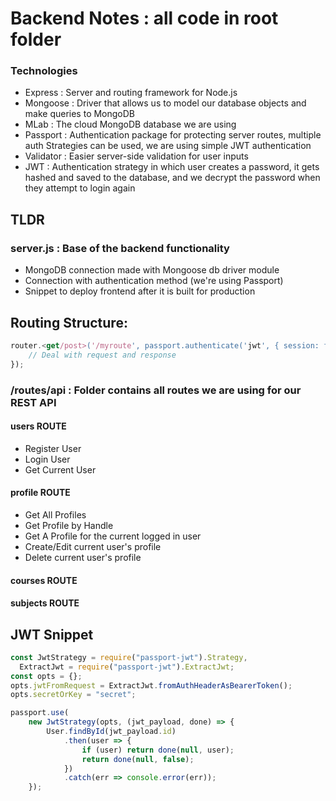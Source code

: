 # Backend Notes : all code in root folder

### Technologies

- Express : Server and routing framework for Node.js
- Mongoose : Driver that allows us to model our database objects and make queries to MongoDB
- MLab : The cloud MongoDB database we are using
- Passport : Authentication package for protecting server routes, multiple auth Strategies can be used, we are using simple JWT authentication
- Validator : Easier server-side validation for user inputs
- JWT : Authentication strategy in which user creates a password, it gets hashed and saved to the database, and we decrypt the password when they attempt to login again

## TLDR

### server.js : Base of the backend functionality

- MongoDB connection made with Mongoose db driver module
- Connection with authentication method (we're using Passport)
- Snippet to deploy frontend after it is built for production

## Routing Structure:

```javascript
router.<get/post>('/myroute', passport.authenticate('jwt', { session: false }), (req, res) => {
    // Deal with request and response
});
```

### /routes/api : Folder contains all routes we are using for our REST API

#### users ROUTE

- Register User
- Login User
- Get Current User

#### profile ROUTE

- Get All Profiles
- Get Profile by Handle
- Get A Profile for the current logged in user
- Create/Edit current user's profile
- Delete current user's profile

#### courses ROUTE

#### subjects ROUTE

## JWT Snippet

```javascript
const JwtStrategy = require("passport-jwt").Strategy,
  ExtractJwt = require("passport-jwt").ExtractJwt;
const opts = {};
opts.jwtFromRequest = ExtractJwt.fromAuthHeaderAsBearerToken();
opts.secretOrKey = "secret";

passport.use(
    new JwtStrategy(opts, (jwt_payload, done) => {
        User.findById(jwt_payload.id)
            .then(user => {
                if (user) return done(null, user);
                return done(null, false);
            })
            .catch(err => console.error(err));
    });
```
